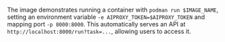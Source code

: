 The image demonstrates running a container with `podman run $IMAGE_NAME`, setting an environment variable `-e AIPROXY_TOKEN=$AIPROXY_TOKEN` and mapping port `-p 8000:8000`. This automatically serves an API at `http://localhost:8000/run?task=...`, allowing users to access it.